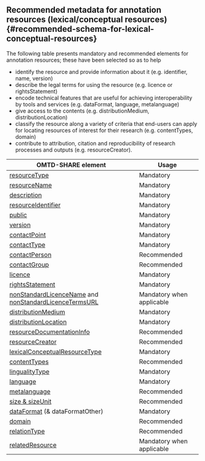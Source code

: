 ## ​Recommended metadata for annotation resources \(lexical/conceptual resources\) {#recommended-schema-for-lexical-conceptual-resources}

The following table presents mandatory and recommended elements for annotation resources; these have been selected so as to help

* identify the resource and provide information about it \(e.g. identifier, name, version\)
* describe the legal terms for using the resource \(e.g. licence or rightsStatement\) 
* encode  technical features that are useful for achieving interoperability by tools and services \(e.g. dataFormat, language,  metalanguage\)
* give access to the contents \(e.g. distributionMedium, distributionLocation\)
* classify the resource along a variety of criteria that end-users can apply for locating resources of interest for their research \(e.g. contentTypes, domain\)
* contribute to attribution, citation and reproducibility of research processes and outputs \(e.g. resourceCreator\).

| OMTD-SHARE element | Usage |
| --- | --- |
| [resourceType](/lcr_resourceType.md) | Mandatory |
| [resourceName](/lcr_resourceName.md) | Mandatory |
| [description](/lcr_description.md) | Mandatory |
| [resourceIdentifier](/lcr_identifier.md) | Mandatory |
| [public](/public.md) | Mandatory |
| [version](/version.md) | Mandatory |
| [contactPoint](/contactpoint.md) | Mandatory |
| [contactType](/contacttype.md) | Mandatory |
| [contactPerson](/contactPerson.md) | Recommended |
| [contactGroup](/contactGroup.md) | Recommended |
| [licence](/licence.md) | Mandatory |
| [rightsStatement](/rightsStatement.md) | Mandatory |
| [nonStandardLicenceName](/nonStandardLicenceName.md) and  [nonStandardLicenceTermsURL](/nonStandardLicenceTermsURL.md) | Mandatory when applicable |
| [distributionMedium](/distributionMedium.md) | Mandatory |
| [distributionLocation](/distributionLocation.md) | Mandatory |
| [resourceDocumentationInfo](/resourcedocumentationinfo.md) | Recommended |
| [resourceCreator](/resourceCreator.md) | Recommended |
| [lexicalConceptualResourceType](/lcr_lexicalConceptualResourceType.md) | Mandatory |
| [contentTypes](/lcr_contentTypes.md) | Recommended |
| [lingualityType](/lcr_lingualityType.md) | Mandatory |
| [language](/lcr_language.md) | Mandatory |
| [metalanguage](/lcr_metalanguage.md) | Recommended |
| [size & sizeUnit](/lcr_size.md) | Recommended |
| [dataFormat](/dataFormat.md) (& dataFormatOther) | Mandatory |
| [domain](/domain.md) | Recommended |
| [relationType](/relationType.md) | Recommended |
| [relatedResource](/relatedResource.md) | Mandatory when applicable |



